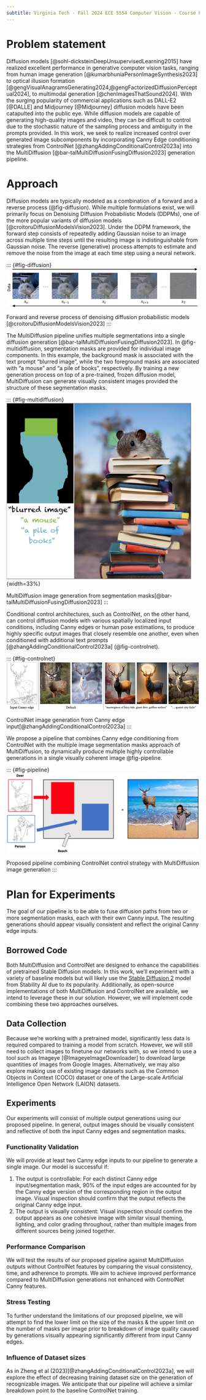```yaml
---
subtitle: Virginia Tech - Fall 2024 ECE 5554 Computer Vision - Course Project Proposal
---
```




# Problem statement

Diffusion models [@sohl-dicksteinDeepUnsupervisedLearning2015] have realized excellent performance in generative computer vision tasks, ranging from human image generation [@kumarbhuniaPersonImageSynthesis2023] to optical illusion formation [@gengVisualAnagramsGenerating2024,@gengFactorizedDiffusionPerceptual2024], to multimodal generation [@chenImagesThatSound2024]. With the surging popularity of commercial applications such as DALL-E2 [@DALLE] and Midjourney [@Midjourney] diffusion models have been catapulted into the public eye. While diffusion models are capable of generating high-quality images and video, they can be difficult to control due to the stochastic nature of the sampling process and ambiguity in the prompts provided. In this work, we seek to realize increased control over generated image subcomponents by incorporating Canny Edge conditioning strategies from ControlNet [@zhangAddingConditionalControl2023a] into the MultiDiffusion [@bar-talMultiDiffusionFusingDiffusion2023] generation pipeline.

# Approach
Diffusion models are typically modeled as a combination of a forward and a reverse process (@fig-diffusion). While multiple formulations exist, we will primarily focus on Denoising Diffusion Probabilistic Models (DDPMs), one of the more popular variants of diffusion models [@croitoruDiffusionModelsVision2023]. Under the DDPM framework, the forward step consists of repeatedly adding Gaussian noise to an image across multiple time steps until the resulting image is indistinguishable from Gaussian noise. The reverse (generative) process attempts to estimate and remove the noise from the image at each time step using a neural network.

::: {#fig-diffusion}
![](images/fig1.png)

Forward and reverse process of denoising diffusion probabilistic models [@croitoruDiffusionModelsVision2023]
:::

The MultiDiffusion pipeline unifies multiple segmentations into a single diffusion generation [@bar-talMultiDiffusionFusingDiffusion2023]. In @fig-multidiffusion, segmentation masks are provided for individual image components. In this example, the background mask is associated with the text prompt “blurred image”, while the two foreground masks are associated with “a mouse” and “a pile of books”, respectively. By training a new generation process on top of a pre-trained, frozen diffusion model, MultiDiffusion can generate visually consistent images provided the structure of these segmentation masks. 

::: {#fig-multidiffusion}
![](images/fig2.png){width=33%}

MultiDiffusion image generation from segmentation masks[@bar-talMultiDiffusionFusingDiffusion2023]
:::

Conditional control architectures, such as ControlNet, on the other hand, can control diffusion models with various spatially localized input conditions, including Canny edges or human pose estimations, to produce highly specific output images that closely resemble one another, even when conditioned with additional text prompts [@zhangAddingConditionalControl2023a] (@fig-controlnet).   

::: {#fig-controlnet}
![](images/fig3.png)

ControlNet image generation from Canny edge input[@zhangAddingConditionalControl2023a]
:::

We propose a pipeline that combines Canny edge conditioning from ControlNet with the multiple image segmentation masks approach of MultiDiffusion, to dynamically produce multiple highly controllable generations in a single visually coherent image @fig-pipeline.

::: {#fig-pipeline}
![](images/fig4.png)

Proposed pipeline combining ControlNet control strategy with MultiDiffusion image generation
:::

# Plan for Experiments

The goal of our pipeline is to be able to fuse diffusion paths from two or more segmentation masks, each with their own Canny input. The resulting generations should appear visually consistent and reflect the original Canny edge inputs.

## Borrowed Code 

Both MultiDiffusion and ControlNet are designed to enhance the capabilities of pretrained Stable Diffusion models. In this work, we’ll experiment with a variety of baseline models but will likely use the [Stable Diffusion 2](https://huggingface.co/stabilityai/stable-diffusion-2) model from Stability AI due to its popularity. Additionally, as open-source implementations of both MultiDiffusion and ControlNet are available, we intend to leverage these in our solution. However, we will implement code combining these two approaches ourselves. 

## Data Collection 

Because we’re working with a pretrained model, significantly less data is required compared to training a model from scratch. However, we will still need to collect images to finetune our networks with, so we intend to use a tool such as Imageye [@ImageyeImageDownloader] to download large quantities of images from Google Images. Alternatively, we may also explore making use of existing image datasets such as the Common Objects in Context (COCO) dataset or one of the Large-scale Artificial Intelligence Open Network (LAION) datasets.

## Experiments

Our experiments will consist of multiple output generations using our proposed pipeline. In general, output images should be visually consistent and reflective of both the input Canny edges and segmentation masks. 

### Functionality Validation 

We will provide at least two Canny edge inputs to our pipeline to generate a single image. Our model is successful if: 
1. The output is controllable: For each distinct Canny edge input/segmentation mask, 90% of the input edges are accounted for by the Canny edge version of the corresponding region in the output image. Visual inspection should confirm that the output reflects the original Canny edge input. 
2. The output is visually consistent: Visual inspection should confirm the output appears as one cohesive image with similar visual theming, lighting, and color grading throughout, rather than multiple images from different sources being joined together.  

### Performance Comparison
We will test the results of our proposed pipeline against MultiDIffusion outputs without ControlNet features by comparing the visual consistency, time, and adherence to prompts. We aim to achieve improved performance compared to MultiDiffusion generations not enhanced with ControlNet Canny features.

### Stress Testing
To further understand the limitations of our proposed pipeline, we will attempt to find the lower limit on the size of the masks & the upper limit on the number of masks per image prior to breakdown of image quality caused by generations visually appearing significantly different from input Canny edges. 

### Influence of Dataset sizes 
As in Zheng et al (2023)[@zhangAddingConditionalControl2023a], we will explore the effect of decreasing training dataset size on the generation of recognizable images. We anticipate that our pipeline will achieve a similar breakdown point to the baseline ControlNet training.

<!-- ### Ambiguous Content Generation
We will test our ControlNet+MultiDiffusion pipeline on ambiguous input. Given the theoretical gains in both versatility and controllability of our model, we anticipate the generation of versitile, high-quality images from even minimal structure. -->